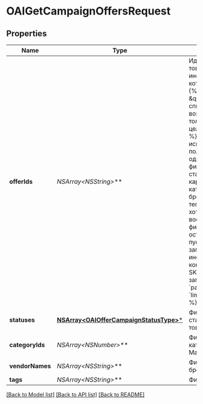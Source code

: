 # OAIGetCampaignOffersRequest

## Properties
Name | Type | Description | Notes
------------ | ------------- | ------------- | -------------
**offerIds** | **NSArray&lt;NSString*&gt;*** | Идентификаторы товаров, информация о которых нужна.  {% note warning \&quot;Такой список возвращается только целиком\&quot; %}  Не используйте это поле одновременно с фильтрами по статусам карточек, категориям, брендам или тегам. Если вы хотите воспользоваться фильтрами, оставьте поле пустым.  Если вы запрашиваете информацию по конкретным SKU, не заполняйте:  * &#x60;page_token&#x60; * &#x60;limit&#x60;  {% endnote %}     | [optional] 
**statuses** | [**NSArray&lt;OAIOfferCampaignStatusType&gt;***](OAIOfferCampaignStatusType.md) | Фильтр по статусам товаров.  | [optional] 
**categoryIds** | **NSArray&lt;NSNumber*&gt;*** | Фильтр по категориям на Маркете. | [optional] 
**vendorNames** | **NSArray&lt;NSString*&gt;*** | Фильтр по брендам. | [optional] 
**tags** | **NSArray&lt;NSString*&gt;*** | Фильтр по тегам. | [optional] 

[[Back to Model list]](../README.md#documentation-for-models) [[Back to API list]](../README.md#documentation-for-api-endpoints) [[Back to README]](../README.md)


